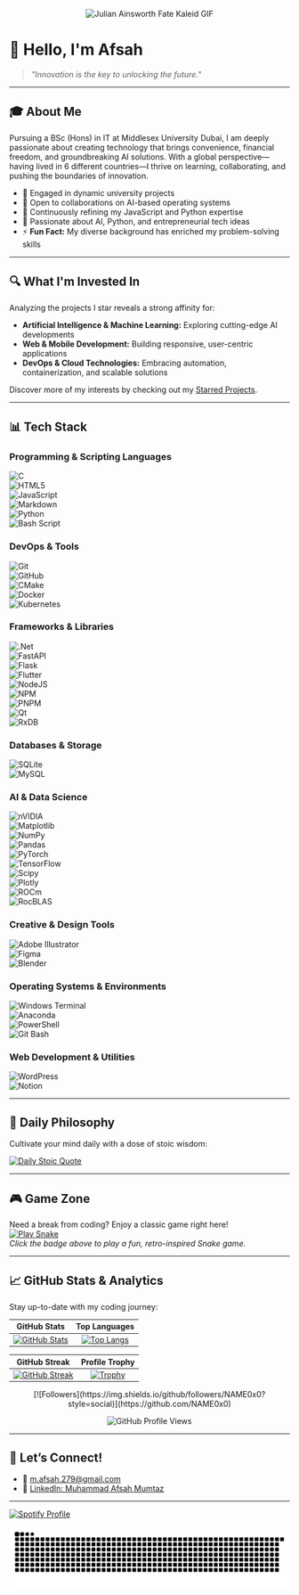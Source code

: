 <!-- Animated Header GIF -->
<p align="center">
  <img src="https://media1.tenor.com/m/SmFyi15byc8AAAAC/julian-ainsworth-fate-kaleid.gif" alt="Julian Ainsworth Fate Kaleid GIF" style="max-width:100%;" />
</p>

# 👋 Hello, I'm Afsah

> *"Innovation is the key to unlocking the future."*

---

## 🎓 About Me

Pursuing a BSc (Hons) in IT at Middlesex University Dubai, I am deeply passionate about creating technology that brings convenience, financial freedom, and groundbreaking AI solutions. With a global perspective—having lived in 6 different countries—I thrive on learning, collaborating, and pushing the boundaries of innovation.

- 🔭 Engaged in dynamic university projects  
- 👯 Open to collaborations on AI-based operating systems  
- 🌱 Continuously refining my JavaScript and Python expertise  
- 💬 Passionate about AI, Python, and entrepreneurial tech ideas  
- ⚡ **Fun Fact:** My diverse background has enriched my problem-solving skills

---

## 🔍 What I'm Invested In

Analyzing the projects I star reveals a strong affinity for:
- **Artificial Intelligence & Machine Learning:** Exploring cutting-edge AI developments  
- **Web & Mobile Development:** Building responsive, user-centric applications  
- **DevOps & Cloud Technologies:** Embracing automation, containerization, and scalable solutions

Discover more of my interests by checking out my [Starred Projects](https://github.com/NAME0x0?tab=stars).

---

## 📊 Tech Stack

### Programming & Scripting Languages
![C](https://img.shields.io/badge/c-%2300599C.svg?style=for-the-badge&logo=c&logoColor=white)  
![HTML5](https://img.shields.io/badge/html5-%23E34F26.svg?style=for-the-badge&logo=html5&logoColor=white)  
![JavaScript](https://img.shields.io/badge/javascript-%23323330.svg?style=for-the-badge&logo=javascript&logoColor=%23F7DF1E)  
![Markdown](https://img.shields.io/badge/markdown-%23000000.svg?style=for-the-badge&logo=markdown&logoColor=white)  
![Python](https://img.shields.io/badge/python-3670A0?style=for-the-badge&logo=python&logoColor=ffdd54)  
![Bash Script](https://img.shields.io/badge/bash_script-%23121011.svg?style=for-the-badge&logo=gnu-bash&logoColor=white)

### DevOps & Tools
![Git](https://img.shields.io/badge/git-%23F05033.svg?style=for-the-badge&logo=git&logoColor=white)  
![GitHub](https://img.shields.io/badge/github-%23121011.svg?style=for-the-badge&logo=github&logoColor=white)  
![CMake](https://img.shields.io/badge/CMake-%23008FBA.svg?style=for-the-badge&logo=cmake&logoColor=white)  
![Docker](https://img.shields.io/badge/docker-%230db7ed.svg?style=for-the-badge&logo=docker&logoColor=white)  
![Kubernetes](https://img.shields.io/badge/kubernetes-%23326ce5.svg?style=for-the-badge&logo=kubernetes&logoColor=white)

### Frameworks & Libraries
![.Net](https://img.shields.io/badge/.NET-5C2D91?style=for-the-badge&logo=.net&logoColor=white)  
![FastAPI](https://img.shields.io/badge/FastAPI-005571?style=for-the-badge&logo=fastapi)  
![Flask](https://img.shields.io/badge/flask-%23000.svg?style=for-the-badge&logo=flask&logoColor=white)  
![Flutter](https://img.shields.io/badge/Flutter-%2302569B.svg?style=for-the-badge&logo=Flutter&logoColor=white)  
![NodeJS](https://img.shields.io/badge/node.js-6DA55F?style=for-the-badge&logo=node.js&logoColor=white)  
![NPM](https://img.shields.io/badge/NPM-%23CB3837.svg?style=for-the-badge&logo=npm&logoColor=white)  
![PNPM](https://img.shields.io/badge/pnpm-%234a4a4a.svg?style=for-the-badge&logo=pnpm&logoColor=f69220)  
![Qt](https://img.shields.io/badge/Qt-%23217346.svg?style=for-the-badge&logo=Qt&logoColor=white)  
![RxDB](https://img.shields.io/badge/rxdb-%238D1F89.svg?style=for-the-badge&logo=rxdb&logoColor=white)

### Databases & Storage
![SQLite](https://img.shields.io/badge/sqlite-%2307405e.svg?style=for-the-badge&logo=sqlite&logoColor=white)  
![MySQL](https://img.shields.io/badge/MySQL-4479A1?style=for-the-badge&logo=mysql&logoColor=white)

### AI & Data Science
![nVIDIA](https://img.shields.io/badge/cuda-000000.svg?style=for-the-badge&logo=nVIDIA&logoColor=green)  
![Matplotlib](https://img.shields.io/badge/Matplotlib-%23ffffff.svg?style=for-the-badge&logo=Matplotlib&logoColor=black)  
![NumPy](https://img.shields.io/badge/numpy-%23013243.svg?style=for-the-badge&logo=numpy&logoColor=white)  
![Pandas](https://img.shields.io/badge/pandas-%23150458.svg?style=for-the-badge&logo=pandas&logoColor=white)  
![PyTorch](https://img.shields.io/badge/PyTorch-%23EE4C2C.svg?style=for-the-badge&logo=PyTorch&logoColor=white)  
![TensorFlow](https://img.shields.io/badge/TensorFlow-%23FF6F00.svg?style=for-the-badge&logo=TensorFlow&logoColor=white)  
![Scipy](https://img.shields.io/badge/SciPy-%230C55A5.svg?style=for-the-badge&logo=scipy&logoColor=white)  
![Plotly](https://img.shields.io/badge/Plotly-%233F4F75.svg?style=for-the-badge&logo=plotly&logoColor=white)  
![ROCm](https://img.shields.io/badge/ROCm-%23EE4C2C.svg?style=for-the-badge&logo=AMD&logoColor=white)  
![RocBLAS](https://img.shields.io/badge/RocBLAS-%23ED1C24.svg?style=for-the-badge&logo=amd&logoColor=white)

### Creative & Design Tools
![Adobe Illustrator](https://img.shields.io/badge/adobe%20illustrator-%23FF9A00.svg?style=for-the-badge&logo=adobe%20illustrator&logoColor=white)  
![Figma](https://img.shields.io/badge/figma-%23F24E1E.svg?style=for-the-badge&logo=figma&logoColor=white)  
![Blender](https://img.shields.io/badge/blender-%23F5792A.svg?style=for-the-badge&logo=blender&logoColor=white)

### Operating Systems & Environments
![Windows Terminal](https://img.shields.io/badge/Windows%20Terminal-%234D4D4D.svg?style=for-the-badge&logo=windows-terminal&logoColor=white)  
![Anaconda](https://img.shields.io/badge/Anaconda-%2344A833.svg?style=for-the-badge&logo=anaconda&logoColor=white)  
![PowerShell](https://img.shields.io/badge/PowerShell-%235391FE.svg?style=for-the-badge&logo=powershell&logoColor=white)  
![Git Bash](https://img.shields.io/badge/Git%20Bash-%23121011.svg?style=for-the-badge&logo=git&logoColor=white)

### Web Development & Utilities
![WordPress](https://img.shields.io/badge/WordPress-%23117AC9.svg?style=for-the-badge&logo=WordPress&logoColor=white)  
![Notion](https://img.shields.io/badge/Notion-%23000000.svg?style=for-the-badge&logo=notion&logoColor=white)

---

## 🧘 Daily Philosophy

Cultivate your mind daily with a dose of stoic wisdom:

[![Daily Stoic Quote](https://readme-daily-quotes.vercel.app/api?category=stoicism&theme=dark)](https://github.com/cheehwatang/github-readme-daily-quotes)

---

## 🎮 Game Zone

Need a break from coding? Enjoy a classic game right here!  
[![Play Snake](https://img.shields.io/badge/Play-Snake-brightgreen?style=for-the-badge&logo=snake)](https://example.com/play-snake)  
*Click the badge above to play a fun, retro-inspired Snake game.*

---

## 📈 GitHub Stats & Analytics

Stay up-to-date with my coding journey:

| GitHub Stats | Top Languages |
|:------------:|:-------------:|
| [![GitHub Stats](https://github-readme-stats.vercel.app/api?username=NAME0x0&show_icons=true&theme=radical)](https://github.com/NAME0x0) | [![Top Langs](https://github-readme-stats.vercel.app/api/top-langs/?username=NAME0x0&layout=compact&theme=radical)](https://github.com/NAME0x0) |

| GitHub Streak | Profile Trophy |
|:-------------:|:--------------:|
| [![GitHub Streak](https://github-readme-streak-stats.herokuapp.com?user=NAME0x0&theme=radical)](https://git.io/streak-stats) | [![Trophy](https://github-profile-trophy.vercel.app/?username=NAME0x0&theme=radical)](https://github.com/ryo-ma/github-profile-trophy) |

<p align="center">
  [![Followers](https://img.shields.io/github/followers/NAME0x0?style=social)](https://github.com/NAME0x0)
</p>

<!-- Visitor Count Badge -->
<p align="center">
  <img src="https://komarev.com/ghpvc/?username=NAME0x0&color=brightgreen" alt="GitHub Profile Views" />
</p>

---

## 🤝 Let’s Connect!

- 📧 [m.afsah.279@gmail.com](mailto:m.afsah.279@gmail.com)  
- 💼 [LinkedIn: Muhammad Afsah Mumtaz](https://www.linkedin.com/in/muhammad-afsah-mumtaz/)

---

[![Spotify Profile](https://spotify-github-profile.kittinanx.com/api/view?uid=x9f8qlmq4t8rnbe5aqgjka9fb&cover_image=true&theme=default&show_offline=false&background_color=121212&interchange=true&bar_color=53b14f&bar_color_cover=true)](https://spotify-github-profile.kittinanx.com/api/view?uid=x9f8qlmq4t8rnbe5aqgjka9fb&redirect=true)

<img alt="GitHub Snake" src="https://raw.githubusercontent.com/NAME0x0/NAME0x0/output/github-contribution-grid-snake-dark.svg" />
